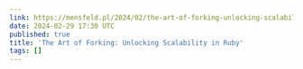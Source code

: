 ```yaml
---
link: https://mensfeld.pl/2024/02/the-art-of-forking-unlocking-scalability-in-ruby/
date: 2024-02-29 17:30 UTC
published: true
title: 'The Art of Forking: Unlocking Scalability in Ruby'
tags: []
---
```



